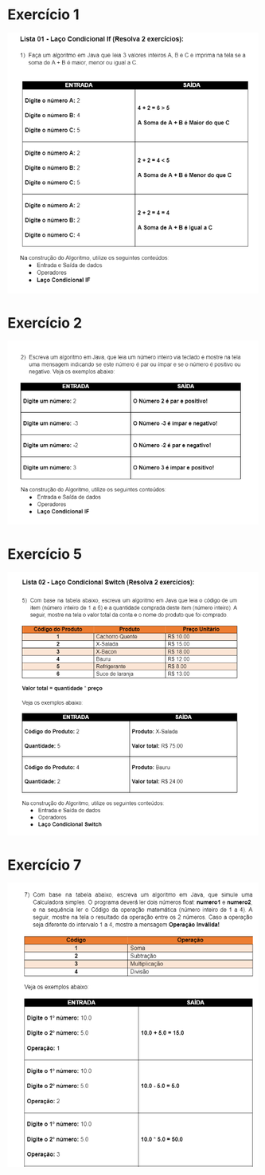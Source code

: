 # Exercício 1
![ex1](ex1.png)
# Exercício 2
![ex2](ex2.png)
# Exercício 5
![ex3](ex5.png)
# Exercício 7
![ex4](ex7.png)
